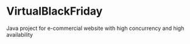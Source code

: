 # VirtualBlackFriday
Java project for e-commercial website with high concurrency and high availability
